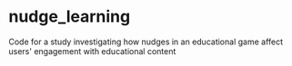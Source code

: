 # nudge_learning
Code for a study investigating how nudges in an educational game affect users' engagement with educational content
